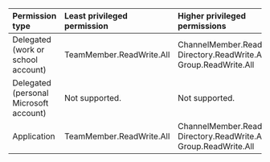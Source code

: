 |Permission type|Least privileged permission|Higher privileged permissions|
|:---|:---|:---|
|Delegated (work or school account)|TeamMember.ReadWrite.All|ChannelMember.ReadWrite.All, Directory.ReadWrite.All, Group.ReadWrite.All|
|Delegated (personal Microsoft account)|Not supported.|Not supported.|
|Application|TeamMember.ReadWrite.All|ChannelMember.ReadWrite.All, Directory.ReadWrite.All, Group.ReadWrite.All|

